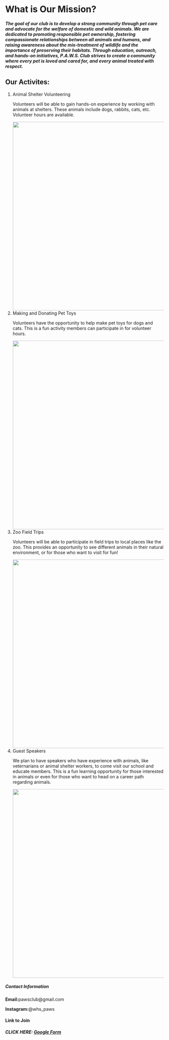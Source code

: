 <!DOCTYPE html>
<html>
  <head>
    <title> P.A.W.S.  (Protect Animals With Support) </title>
  </head>
  <h1>What is Our Mission?</h>
  <h5>The goal of our club is to develop a strong community through pet care and advocate for the welfare of domestic and wild animals. We are dedicated to promoting responsible pet ownership, fostering compassionate relationships between all animals and humans, and raising awareness about the mis-treatment of wildlife and the importance of preserving their habitats. Through education, outreach, and hands-on initiatives, P.A.W.S. Club strives to create a community where every pet is loved and cared for, and every animal treated with respect.</h5>
  <h2>Our Activites:</h2>
  <ol>
    <li>Animal Shelter Volunteering</li>
    <p>Volunteers will be able to gain hands-on experience by working with animals at shelters. These animals include dogs, rabbits, cats, etc. Volunteer hours are available.</p>
    <img src="https://www.ccspca.com/wp-content/uploads/2015/11/volunteer-at-animal-shelter.jpg" width="500" height="600">
    <li>Making and Donating Pet Toys</li>
    <p>Volunteers have the opportunity to help make pet toys for dogs and cats. This is a fun activity members can participate in for volunteer hours.</p>
    <img src="https://d1wn0q81ehzw6k.cloudfront.net/additional/thul/media/2e24a48a7dd9eeff?w=890&h=590&crop=1" width="800" height="600">
    <li>Zoo Field Trips</li>
    <p>Volunteers will be able to participate in field trips to local places like the zoo. This provides an opportunity to see different animals in their natural environment, or for those who want to visit for fun!</p>
    <img src="https://www.indianapoliszoo.com/wp-content/uploads/2023/08/Students-and-elephants-scaled-e1691067651734.jpg" width="800" height="600">
    <li>Guest Speakers</li>
    <p>We plan to have speakers who have experience with animals, like veternarians or animal shelter workers, to come visit our school and educate members. This is a fun learning opportunity for those interested in animals or even for those who want to head on a career path regarding animals.</p>
    <img src="https://www.aeseducation.com/hubfs/Blog%20Media/Imported_Blog_Media/shutterstock_206744158-1-1.jpg" width="800" height="600">
  </ol>
<h5>Contact Information</h5>
  <p><strong>Email:</strong>pawsclub@gmail.com</p>
  <p><strong>Instagram:</strong>@whs_paws</p>
  <h4>Link to Join</h4>
<h5><strong>CLICK HERE:</strong> <a href="https://docs.google.com/forms/d/e/1FAIpQLSeMzhVGbjStNbcbLB6nSVbWhqyLUy5-Tnt6ZBLi3vb4rj1EDg/viewform">Google Form</a></h5>
</html>
